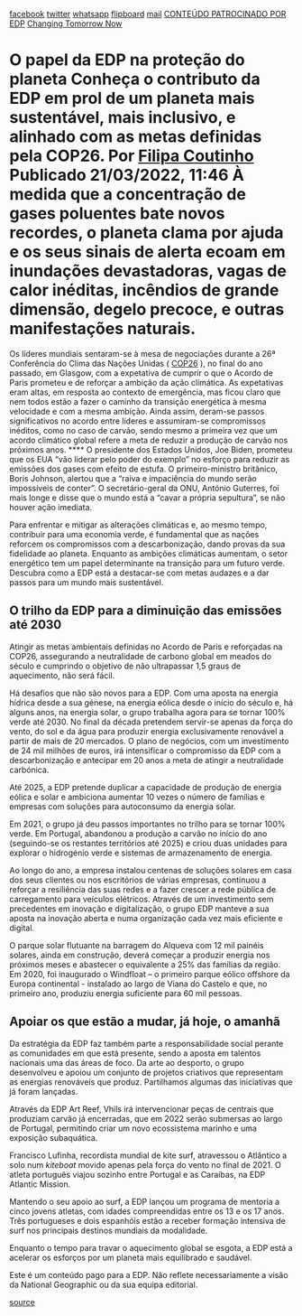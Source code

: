 [facebook](https://www.facebook.com/sharer/sharer.php?u=https%3A%2F%2Fwww.natgeo.pt%2Fchanging-tomorrow-now%2F2021%2F12%2Fo-papel-da-edp-na-protecao-do-planeta) [twitter](https://twitter.com/share?url=https%3A%2F%2Fwww.natgeo.pt%2Fchanging-tomorrow-now%2F2021%2F12%2Fo-papel-da-edp-na-protecao-do-planeta&via=natgeo&text=O%20papel%20da%20EDP%20na%20prote%C3%A7%C3%A3o%20do%20planeta) [whatsapp](https://web.whatsapp.com/send?text=https%3A%2F%2Fwww.natgeo.pt%2Fchanging-tomorrow-now%2F2021%2F12%2Fo-papel-da-edp-na-protecao-do-planeta) [flipboard](https://share.flipboard.com/bookmarklet/popout?v=2&title=O%20papel%20da%20EDP%20na%20prote%C3%A7%C3%A3o%20do%20planeta&url=https%3A%2F%2Fwww.natgeo.pt%2Fchanging-tomorrow-now%2F2021%2F12%2Fo-papel-da-edp-na-protecao-do-planeta) [mail](mailto:?subject=NatGeo&body=https%3A%2F%2Fwww.natgeo.pt%2Fchanging-tomorrow-now%2F2021%2F12%2Fo-papel-da-edp-na-protecao-do-planeta%20-%20O%20papel%20da%20EDP%20na%20prote%C3%A7%C3%A3o%20do%20planeta) [CONTEÚDO PATROCINADO POR EDP](https://www.edp.com/pt-pt/changing-tomorrow-now) [Changing Tomorrow Now](https://www.natgeo.pt/meio-ambiente) 
# O papel da EDP na proteção do planeta Conheça o contributo da EDP em prol de um planeta mais sustentável, mais inclusivo, e alinhado com as metas definidas pela COP26. Por [Filipa Coutinho](https://www.natgeo.pt/autor/filipa-coutinho) Publicado 21/03/2022, 11:46 À medida que a concentração de gases poluentes bate novos recordes, o planeta clama por ajuda e os seus sinais de alerta ecoam em inundações devastadoras, vagas de calor inéditas, incêndios de grande dimensão, degelo precoce, e outras manifestações naturais. 

Os líderes mundiais sentaram-se à mesa de negociações durante a 26ª Conferência do Clima das Nações Unidas ( [COP26](https://www.natgeo.pt/cop26) ), no final do ano passado, em Glasgow, com a expetativa de cumprir o que o Acordo de Paris prometeu e de reforçar a ambição da ação climática. As expetativas eram altas, em resposta ao contexto de emergência, mas ficou claro que nem todos estão a fazer o caminho da transição energética à mesma velocidade e com a mesma ambição. Ainda assim, deram-se passos significativos no acordo entre líderes e assumiram-se compromissos inéditos, como no caso de carvão, sendo mesmo a primeira vez que um acordo climático global refere a meta de reduzir a produção de carvão nos próximos anos. **** O presidente dos Estados Unidos, Joe Biden, prometeu que os EUA “vão liderar pelo poder do exemplo” no esforço para reduzir as emissões dos gases com efeito de estufa. O primeiro-ministro britânico, Boris Johnson, alertou que a “raiva e impaciência do mundo serão impossíveis de conter”. O secretário-geral da ONU, António Guterres, foi mais longe e disse que o mundo está a “cavar a própria sepultura”, se não houver ação imediata. 

Para enfrentar e mitigar as alterações climáticas e, ao mesmo tempo, contribuir para uma economia verde, é fundamental que as nações reforcem os compromissos com a descarbonização, dando provas da sua fidelidade ao planeta. Enquanto as ambições climáticas aumentam, o setor energético tem um papel determinante na transição para um futuro verde. Descubra como a EDP está a destacar-se com metas audazes e a dar passos para um mundo mais sustentável. 

## **O trilho da EDP para a diminuição das emissões até 2030** 
Atingir as metas ambientais definidas no Acordo de Paris e reforçadas na COP26, assegurando a neutralidade de carbono global em meados do século e cumprindo o objetivo de não ultrapassar 1,5 graus de aquecimento, não será fácil. 

Há desafios que não são novos para a EDP. Com uma aposta na energia hídrica desde a sua génese, na energia eólica desde o início do século e, há alguns anos, na energia solar, o grupo trabalha agora para se tornar 100% verde até 2030. No final da década pretendem servir-se apenas da força do vento, do sol e da água para produzir energia exclusivamente renovável a partir de mais de 20 mercados. O plano de negócios, com um investimento de 24 mil milhões de euros, irá intensificar o compromisso da EDP com a descarbonização e antecipar em 20 anos a meta de atingir a neutralidade carbónica. 

Até 2025, a EDP pretende duplicar a capacidade de produção de energia eólica e solar e ambiciona aumentar 10 vezes o número de famílias e empresas com soluções para autoconsumo da energia solar. 

Em 2021, o grupo já deu passos importantes no trilho para se tornar 100% verde. Em Portugal, abandonou a produção a carvão no início do ano (seguindo-se os restantes territórios até 2025) e criou duas unidades para explorar o hidrogénio verde e sistemas de armazenamento de energia. 

Ao longo do ano, a empresa instalou centenas de soluções solares em casa dos seus clientes ou nos escritórios de várias empresas, continuou a reforçar a resiliência das suas redes e a fazer crescer a rede pública de carregamento para veículos elétricos. Através de um investimento sem precedentes em inovação e digitalização, o grupo EDP manteve a sua aposta na inovação aberta e numa organização cada vez mais eficiente e digital. 

O parque solar flutuante na barragem do Alqueva com 12 mil painéis solares, ainda em construção, deverá começar a produzir energia nos próximos meses e abastecer o equivalente a 25% das famílias da região. Em 2020, foi inaugurado o Windfloat – o primeiro parque eólico offshore da Europa continental - instalado ao largo de Viana do Castelo e que, no primeiro ano, produziu energia suficiente para 60 mil pessoas. 

## **Apoiar os que estão a mudar, já hoje, o amanhã** 
Da estratégia da EDP faz também parte a responsabilidade social perante as comunidades em que está presente, sendo a aposta em talentos nacionais uma das áreas de foco. Da arte ao desporto, o grupo desenvolveu e apoiou um conjunto de projetos criativos que representam as energias renováveis que produz. Partilhamos algumas das iniciativas que já foram lançadas. 

Através da EDP Art Reef, Vhils irá intervencionar peças de centrais que produziam carvão já encerradas, que em 2022 serão submersas ao largo de Portugal, permitindo criar um novo ecossistema marinho e uma exposição subaquática. 

Francisco Lufinha, recordista mundial de kite surf, atravessou o Atlântico a solo num _kiteboat_ movido apenas pela força do vento no final de 2021. O atleta português viajou sozinho entre Portugal e as Caraíbas, na EDP Atlantic Mission. 

Mantendo o seu apoio ao surf, a EDP lançou um programa de mentoria a cinco jovens atletas, com idades compreendidas entre os 13 e os 17 anos. Três portugueses e dois espanhóis estão a receber formação intensiva de surf nos principais destinos mundiais da modalidade. 

Enquanto o tempo para travar o aquecimento global se esgota, a EDP está a acelerar os esforços por um planeta mais equilibrado e saudável. 

Este é um conteúdo pago para a EDP. Não reflete necessariamente a visão da National Geographic ou da sua equipa editorial. 



[source](https://www.natgeo.pt/changing-tomorrow-now/2021/12/o-papel-da-edp-na-protecao-do-planeta)